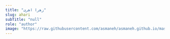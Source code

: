 ```yaml
--- 
title: "زهرا اهری" 
slug: ahari 
subTitle: "null" 
role: "author" 
image: "https://raw.githubusercontent.com/asmaneh/asmaneh.github.io/master/assets/img/authors/ahari.jpg" 
--- 
```

